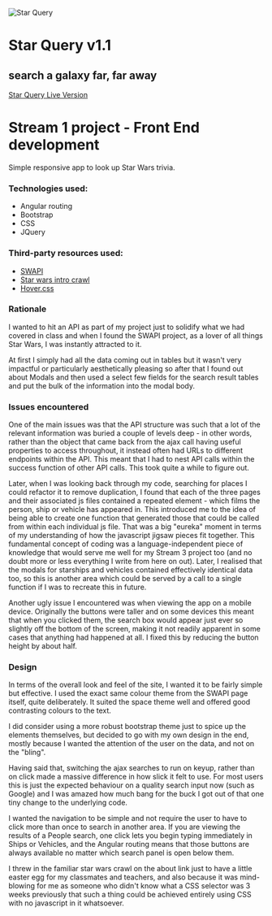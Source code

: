 ![Star Query](https://github.com/jodiegardiner/jodiegardiner.github.io/blob/master/swapi-proj/img/logo.png "Star Query")

# Star Query v1.1
## search a galaxy far, far away

[Star Query Live Version](http://jodiegardiner.github.io/swapi-proj)

# Stream 1 project - Front End development

Simple responsive app to look up Star Wars trivia.

### Technologies used:
* Angular routing
* Bootstrap
* CSS
* JQuery

### Third-party resources used:
* [SWAPI](http://swapi.co)
* [Star wars intro crawl](https://polarnotion.github.io/starwarsintro/)
* [Hover.css](http://ianlunn.github.io/Hover/)


### Rationale
I wanted to hit an API as part of my project just to solidify what we had covered in class and when I found the SWAPI project, as a lover of all things Star Wars, I was instantly attracted to it.

At first I simply had all the data coming out in tables but it wasn't very impactful or particularly aesthetically pleasing so after that I found out about Modals and then used a select few fields for the search result tables and put the bulk of the information into the modal body.

### Issues encountered
One of the main issues was that the API structure was such that a lot of the relevant information was buried a couple of levels deep - in other words, rather than the object that came back from the ajax call having useful properties to access throughout, it instead often had URLs to different endpoints within the API.  This meant that I had to nest API calls within the success function of other API calls.  This took quite a while to figure out.

Later, when I was looking back through my code, searching for places I could refactor it to remove duplication, I found that each of the three pages and their associated js files contained a repeated element - which films the person, ship or vehicle has appeared in.  This introduced me to the idea of being able to create one function that generated those that could be called from within each individual js file.  That was a big "eureka" moment in terms of my understanding of how the javascript jigsaw pieces fit together. This fundamental concept of coding was a language-independent piece of knowledge that would serve me well for my Stream 3 project too (and no doubt more or less everything I write from here on out).  Later, I realised that the modals for starships and vehicles contained effectively identical data too, so this is another area which could be served by a call to a single function if I was to recreate this in future.

Another ugly issue I encountered was when viewing the app on a mobile device.  Originally the buttons were taller and on some devices this meant that when you clicked them, the search box would appear just ever so slightly off the bottom of the screen, making it not readily apparent in some cases that anything had happened at all.  I fixed this by reducing the button height by about half.

### Design
In terms of the overall look and feel of the site, I wanted it to be fairly simple but effective.  I used the exact same colour theme from the SWAPI page itself, quite deliberately.  It suited the space theme well and offered good contrasting colours to the text.

I did consider using a more robust bootstrap theme just to spice up the elements themselves, but decided to go with my own design in the end, mostly because I wanted the attention of the user on the data, and not on the "bling".

Having said that, switching the ajax searches to run on keyup, rather than on click made a massive difference in how slick it felt to use.  For most users this is just the expected behaviour on a quality search input now (such as Google) and I was amazed how much bang for the buck I got out of that one tiny change to the underlying code.

I wanted the navigation to be simple and not require the user to have to click more than once to search in another area.  If you are viewing the results of a People search, one click lets you begin typing immediately in Ships or Vehicles, and the Angular routing means that those buttons are always available no matter which search panel is open below them.

I threw in the familiar star wars crawl on the about link just to have a little easter egg for my classmates and teachers, and also because it was mind-blowing for me as someone who didn't know what a CSS selector was 3 weeks previously that such a thing could be achieved entirely using CSS with no javascript in it whatsoever.
